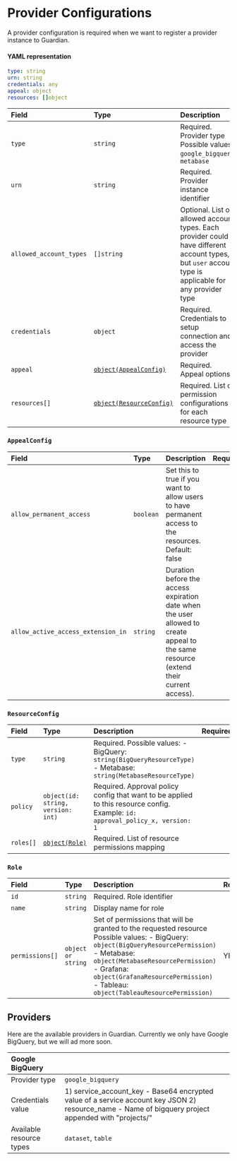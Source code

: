 # Provider Configurations

A provider configuration is required when we want to register a provider instance to Guardian.

#### YAML representation

```yaml
type: string
urn: string
credentials: any
appeal: object
resources: []object
```

| Field | Type | Description | Required | 
| :----- | :---- | :------ | :------ | 
| `type`| `string` | Required. Provider type Possible values: `google_bigquery`, `metabase` | YES |
| `urn`| `string` |Required. Provider instance identifier   | YES | 
| `allowed_account_types` | `[]string` | Optional. List of allowed account types. Each provider could have different account types, but `user` account type is applicable for any provider type | NO | 
| `credentials` | `object`| Required. Credentials to setup connection and access the provider | YES | 
| `appeal`      | [`object(AppealConfig)`](provider.md#appealconfig) | Required. Appeal options   | YES | 
| `resources[]` | [`object(ResourceConfig)`](provider.md#resourceconfig) |Required. List of permission configurations for each resource type| YES |


### `AppealConfig`

| Field | Type | Description | Required | 
| :----- | :---- | :------ | :------ | 
| `allow_permanent_access`| `boolean` | Set this to true if you want to allow users to have permanent access to the resources. Default: false ||
| `allow_active_access_extension_in` | `string` | Duration before the access expiration date when the user allowed to create appeal to the same resource \(extend their current access\). ||

### `ResourceConfig`

| Field | Type | Description | Required | 
| :----- | :--------- | :---------- | :------ | 
| `type`    | `string` | Required. Possible values: - BigQuery: `string(BigQueryResourceType)` - Metabase: `string(MetabaseResourceType)`||
| `policy`  | `object(id: string, version: int)` |Required. Approval policy config that want to be applied to this resource config. Example: `id: approval_policy_x, version: 1` ||
| `roles[]` | [`object(Role)`](provider.md#role) |Required. List of resource permissions mapping||

### `Role`

| Field | Type | Description | Required | 
| :----- | :---- | :------ | :------ | 
| `id` | `string` |Required. Role identifier|  |
| `name`| `string` | Display name for role| |
| `permissions[]` | `object or string` | Set of permissions that will be granted to the requested resource          Possible values: - BigQuery: `object(BigQueryResourcePermission)` - Metabase: `object(MetabaseResourcePermission)` - Grafana: `object(GrafanaResourcePermission)` - Tableau: `object(TableauResourcePermission)`| YES |

## Providers

Here are the available providers in Guardian. Currently we only have Google BigQuery, but we will ad more soon.

| Google BigQuery          |                                                                                                                                                     |
| :----------------------- | :-------------------------------------------------------------------------------------------------------------------------------------------------- |
| Provider type            | `google_bigquery`                                                                                                                                   |
| Credentials value        | 1) service_account_key - Base64 encrypted value of a service account key JSON 2) resource_name - Name of bigquery project appended with "projects/" |
| Available resource types | `dataset`, `table`                                                                                                                                  |
